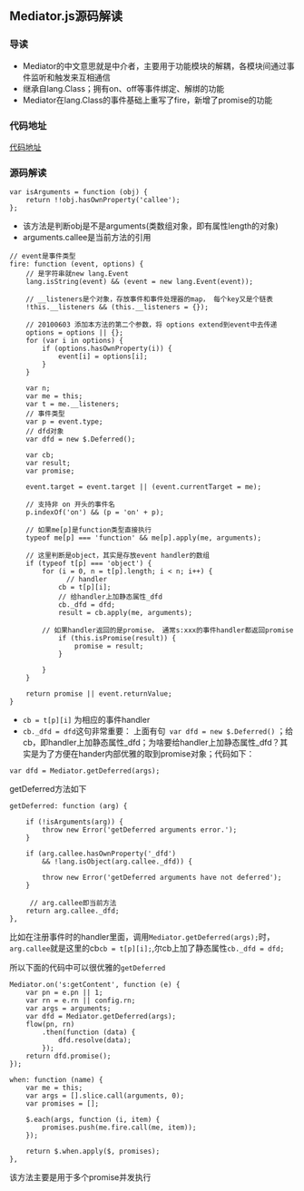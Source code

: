 ## Mediator.js源码解读

### 导读

+ Mediator的中文意思就是中介者，主要用于功能模块的解耦，各模块间通过事件监听和触发来互相通信
+ 继承自lang.Class；拥有on、off等事件绑定、解绑的功能
+ Mediator在lang.Class的事件基础上重写了fire，新增了promise的功能

### 代码地址

 [代码地址](https://github.com/zuopf769/notebook/blob/master/fe/%E7%AE%80%E5%8D%95MVP%E5%BC%80%E5%8F%91%E6%A1%86%E6%9E%B6/wap/widget/lib/mediator.js)

### 源码解读
```
var isArguments = function (obj) {
    return !!obj.hasOwnProperty('callee');
};
```
+ 该方法是判断obj是不是arguments(类数组对象，即有属性length的对象)
+ arguments.callee是当前方法的引用

```
// event是事件类型
fire: function (event, options) {
    // 是字符串就new lang.Event
    lang.isString(event) && (event = new lang.Event(event));
    
    // __listeners是个对象，存放事件和事件处理器的map， 每个key又是个链表
    !this.__listeners && (this.__listeners = {});

    // 20100603 添加本方法的第二个参数，将 options extend到event中去传递
    options = options || {};
    for (var i in options) {
        if (options.hasOwnProperty(i)) {
            event[i] = options[i];
        }
    }

    var n;
    var me = this;
    var t = me.__listeners;
    // 事件类型
    var p = event.type;
    // dfd对象
    var dfd = new $.Deferred();
    
    var cb;
    var result;
    var promise;

    event.target = event.target || (event.currentTarget = me);

    // 支持非 on 开头的事件名
    p.indexOf('on') && (p = 'on' + p);
	
    // 如果me[p]是function类型直接执行
    typeof me[p] === 'function' && me[p].apply(me, arguments);
	
    // 这里判断是object，其实是存放event handler的数组
    if (typeof t[p] === 'object') {
        for (i = 0, n = t[p].length; i < n; i++) {
        	  // handler
            cb = t[p][i];
            // 给handler上加静态属性_dfd
            cb._dfd = dfd;
            result = cb.apply(me, arguments);
				
	    // 如果handler返回的是promise， 通常s:xxx的事件handler都返回promise
            if (this.isPromise(result)) {
                promise = result;
            }

        }
    }

    return promise || event.returnValue;
}
```

+ `cb = t[p][i]` 为相应的事件handler 
+ `cb._dfd = dfd`这句非常重要： 上面有句` var dfd = new $.Deferred()` ；给cb，即handler上加静态属性_dfd；为啥要给handler上加静态属性_dfd？其实是为了方便在hander内部优雅的取到promise对象；代码如下：

```
var dfd = Mediator.getDeferred(args);

```
getDeferred方法如下

```
getDeferred: function (arg) {

    if (!isArguments(arg)) {
        throw new Error('getDeferred arguments error.');
    }

    if (arg.callee.hasOwnProperty('_dfd')
        && !lang.isObject(arg.callee._dfd)) {

        throw new Error('getDeferred arguments have not deferred');
    }
	
	 // arg.callee即当前方法
    return arg.callee._dfd;
},

```

比如在注册事件时的handler里面，调用`Mediator.getDeferred(args);`时，`arg.callee`就是这里的cb`cb = t[p][i];`,尔cb上加了静态属性`cb._dfd = dfd;`


所以下面的代码中可以很优雅的`getDeferred`

```
Mediator.on('s:getContent', function (e) {
    var pn = e.pn || 1;
    var rn = e.rn || config.rn;
    var args = arguments;
    var dfd = Mediator.getDeferred(args);
    flow(pn, rn)
        .then(function (data) {
            dfd.resolve(data);
        });
    return dfd.promise();
});
```

```
when: function (name) {
    var me = this;
    var args = [].slice.call(arguments, 0);
    var promises = [];

    $.each(args, function (i, item) {
        promises.push(me.fire.call(me, item));
    });

    return $.when.apply($, promises);
},
```

该方法主要是用于多个promise并发执行

